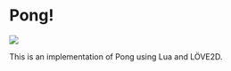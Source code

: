 # Pong!

![](https://github.com/vnbrs/arcade-pong/raw/master/.github/thumb.png)

This is an implementation of Pong using Lua and LÖVE2D.
